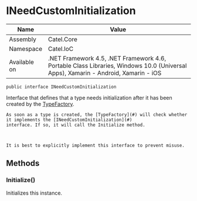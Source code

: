 

# INeedCustomInitialization

Name|Value
---|---
Assembly|Catel.Core
Namespace|Catel.IoC
Available on|.NET Framework 4.5, .NET Framework 4.6, Portable Class Libraries, Windows 10.0 (Universal Apps), Xamarin - Android, Xamarin - iOS

```
public interface INeedCustomInitialization
```

Interface that defines that a type needs initialization after it has been created by the
    [TypeFactory](#).
    


    As soon as a type is created, the [TypeFactory](#) will check whether it implements the [INeedCustomInitialization](#)
    interface. If so, it will call the Initialize method.
    


    It is best to explicitly implement this interface to prevent misuse.



## Methods

### Initialize()

Initializes this instance.



